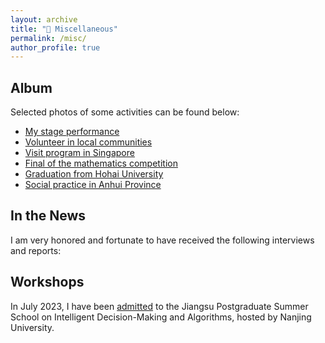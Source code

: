```yaml
---
layout: archive
title: "💾 Miscellaneous"
permalink: /misc/
author_profile: true
---
```


## Album

Selected photos of some activities can be found below:

- [My stage performance](https://yxwu1999.github.io/album/perform)
- [Volunteer in local communities](https://yxwu1999.github.io/album/volunteer)
- [Visit program in Singapore](https://yxwu1999.github.io/album/singapore)
- [Final of the mathematics competition](https://yxwu1999.github.io/album/award)
- [Graduation from Hohai University](https://yxwu1999.github.io/album/graduation)
- [Social practice in Anhui Province](https://yxwu1999.github.io/album/anhui)

## In the News

I am very honored and fortunate to have received the following interviews and reports:



## Workshops

In July 2023, I have been [admitted](https://sme.nju.edu.cn/9c/dd/c2040a629981/page.htm) to the Jiangsu Postgraduate Summer School on Intelligent Decision-Making and Algorithms, hosted by Nanjing University. 